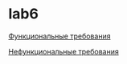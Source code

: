# lab6
[Функциональные требования](https://github.com/N8uce/lab6/wiki/Функциональные-требования)

[Нефункциональные требования]()
